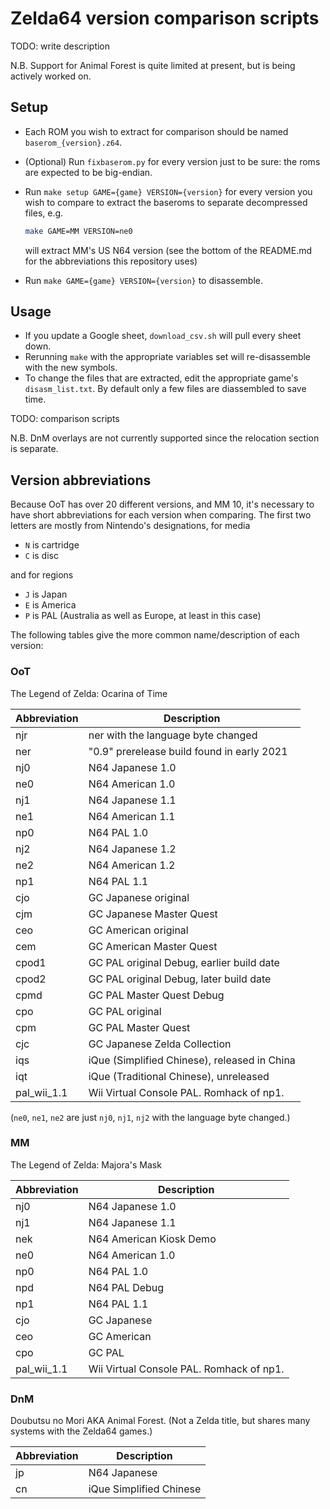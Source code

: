 # Zelda64 version comparison scripts

TODO: write description

N.B. Support for Animal Forest is quite limited at present, but is being actively worked on.

## Setup

- Each ROM you wish to extract for comparison should be named `baserom_{version}.z64`.
- (Optional) Run `fixbaserom.py` for every version just to be sure: the roms are expected to be big-endian.
- Run `make setup GAME={game} VERSION={version}` for every version you wish to compare to extract the baseroms to separate decompressed files, e.g.

  ```bash
  make GAME=MM VERSION=ne0
  ```

  will extract MM's US N64 version (see the bottom of the README.md for the abbreviations this repository uses)

  <!-- - `extract_every_baserom.sh` will try to extract every known version, and ignore the missing ones (This will take a while...). -->

- Run `make GAME={game} VERSION={version}` to disassemble.


## Usage

- If you update a Google sheet, `download_csv.sh` will pull every sheet down.
- Rerunning `make` with the appropriate variables set will re-disassemble with the new symbols.
- To change the files that are extracted, edit the appropriate game's `disasm_list.txt`. By default only a few files are diassembled to save time.

TODO: comparison scripts

N.B. DnM overlays are not currently supported since the relocation section is separate.

## Version abbreviations

Because OoT has over 20 different versions, and MM 10, it's necessary to have short abbreviations for each version when comparing. The first two letters are mostly from Nintendo's designations, for media

- `N` is cartridge
- `C` is disc

and for regions

- `J` is Japan
- `E` is America
- `P` is PAL (Australia as well as Europe, at least in this case)

The following tables give the more common name/description of each version:

### OoT

The Legend of Zelda: Ocarina of Time

| Abbreviation | Description                                  |
| ------------ | -------------------------------------------- |
| njr          | ner with the language byte changed           |
| ner          | "0.9" prerelease build found in early 2021   |
| nj0          | N64 Japanese 1.0                             |
| ne0          | N64 American 1.0                             |
| nj1          | N64 Japanese 1.1                             |
| ne1          | N64 American 1.1                             |
| np0          | N64 PAL 1.0                                  |
| nj2          | N64 Japanese 1.2                             |
| ne2          | N64 American 1.2                             |
| np1          | N64 PAL 1.1                                  |
| cjo          | GC Japanese original                         |
| cjm          | GC Japanese Master Quest                     |
| ceo          | GC American original                         |
| cem          | GC American Master Quest                     |
| cpod1        | GC PAL original Debug, earlier build date    |
| cpod2        | GC PAL original Debug, later build date      |
| cpmd         | GC PAL Master Quest Debug                    |
| cpo          | GC PAL original                              |
| cpm          | GC PAL Master Quest                          |
| cjc          | GC Japanese Zelda Collection                 |
| iqs          | iQue (Simplified Chinese), released in China |
| iqt          | iQue (Traditional Chinese), unreleased       |
| pal_wii_1.1  | Wii Virtual Console PAL. Romhack of np1.     |

(`ne0`, `ne1`, `ne2` are just `nj0`, `nj1`, `nj2` with the language byte changed.)

### MM

The Legend of Zelda: Majora's Mask

| Abbreviation | Description                              |
| ------------ | ---------------------------------------- |
| nj0          | N64 Japanese 1.0                         |
| nj1          | N64 Japanese 1.1                         |
| nek          | N64 American Kiosk Demo                  |
| ne0          | N64 American 1.0                         |
| np0          | N64 PAL 1.0                              |
| npd          | N64 PAL Debug                            |
| np1          | N64 PAL 1.1                              |
| cjo          | GC Japanese                              |
| ceo          | GC American                              |
| cpo          | GC PAL                                   |
| pal_wii_1.1  | Wii Virtual Console PAL. Romhack of np1. |

### DnM

Doubutsu no Mori AKA Animal Forest. (Not a Zelda title, but shares many systems with the Zelda64 games.)

| Abbreviation | Description             |
| ------------ | ----------------------- |
| jp           | N64 Japanese            |
| cn           | iQue Simplified Chinese |
